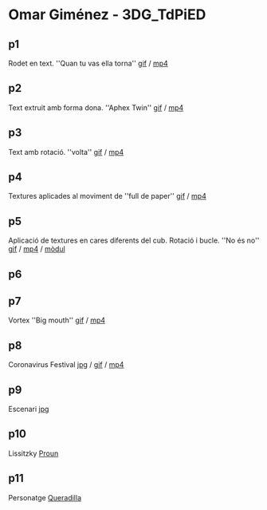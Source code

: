 # Omar Giménez - 3DG_TdPiED


## p1

Rodet en text. ''Quan tu vas ella torna'' [gif](p01.gif) / [mp4](p01.mp4)

## p2

Text extruit amb forma dona. ''Aphex Twin'' [gif](p02.gif) / [mp4](p02.mp4)

## p3

Text amb rotació. ''volta'' [gif](p03.gif) / [mp4](p03.mp4)

## p4

Textures aplicades al moviment de ''full de paper'' [gif](p04.gif) / [mp4](p04.mp4)

## p5

Aplicació de textures en cares diferents del cub. Rotació i bucle. ''No és no'' [gif](p05.gif) / [mp4](p05.mp4) / [mòdul](p05mod.gif)

## p6

## p7

Vortex ''Big mouth'' [gif](p07.gif) / [mp4](p07.mp4)

## p8

Coronavirus Festival [jpg](p08.jpg) / [gif](p08.gif) / [mp4](p08.mp4)

## p9

Escenari [jpg](p09.jpg)

##  p10

Lissitzky [Proun](p10.jpg)

##  p11
Personatge  [Queradilla](p11.jpg)





